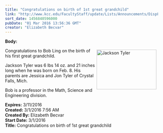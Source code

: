 ```yaml
---
title: "Congratulations on birth of 1st great grandchild"
link: "http://www.kcc.edu/FacultyStaff/update/Lists/Announcements/DispForm.aspx?ID=2172"
sort_date: 1456840596000
pubDate: "01 Mar 2016 13:56:36 GMT"
creator: "Elizabeth Becvar"
---
```


<div><b>Body:</b> <div class="ExternalClassCD28778584A541A1B17461FFF5659B49"><p>​<img width="336" height="223" alt="Jackson Tyler" src="/FacultyStaff/update/PublishingImages/Bob_Ling_Great_Granchild.jpg" style="height:131px;vertical-align:auto;float:right;margin:5px;width:197px" />Congratulations to Bob Ling on the birth of his first great grandchild.</p>
<p>Jackson Tyler was 6 lbs 14 oz. and 21 inches long when he was born on Feb. 8. His parents are Jessica and Jon Tyler of Crystal Falls, Mich. </p>
<p>Bob is a professor in the Math, Science and Engineering division.</p></div></div>
<div><b>Expires:</b> 3/11/2016</div>
<div><b>Created:</b> 3/1/2016 7:56 AM</div>
<div><b>Created By:</b> Elizabeth Becvar</div>
<div><b>Start Date:</b> 3/1/2016</div>
<div><b>Title:</b> Congratulations on birth of 1st great grandchild</div>
